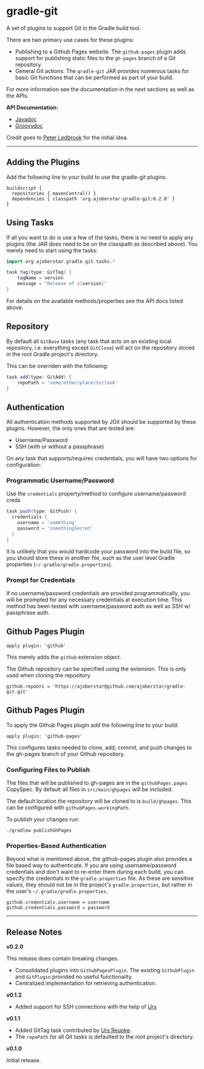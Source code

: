 # gradle-git

A set of plugins to support Git in the Gradle build tool.

There are two primary use cases for these plugins:
* Publishing to a Github Pages website.  The `github-pages` plugin adds support
for publishing static files to the `gh-pages` branch of a Git repository.
* General Git actions.  The `gradle-git` JAR provides numerous tasks
for basic Git functions that can be performed as part of your build.

For more information see the documentation in the next sections as well as
the APIs.

**API Documentation:**

* [Javadoc](http://ajoberstar.org/gradle-git/docs/javadoc)
* [Groovydoc](http://ajoberstar.org/gradle-git/docs/groovydoc)

Credit goes to [Peter Ledbrook](https://github.com/pledbrook) for the initial idea.

---

## Adding the Plugins

Add the following line to your build to use the gradle-git plugins.

    buildscript {
      repositories { mavenCentral() }
      dependencies { classpath 'org.ajoberstar:gradle-git:0.2.0' }
    }

## Using Tasks

If all you want to do is use a few of the tasks, there is no need to apply
any plugins (the JAR does need to be on the classpath as described above).
You merely need to start using the tasks:

```groovy
import org.ajoberstar.gradle.git.tasks.*

task tag(type: GitTag) {
	tagName = version
	message = "Release of ${version}"
}
```

For details on the available methods/properties see the API docs listed above.

## Repository

By default all `GitBase` tasks (any task that acts on an existing local
repository, i.e. everything except `GitClone`) will act on the repository
stored in the root Gradle project's directory.

This can be overriden with the following:

```groovy
task add(type: GitAdd) {
	repoPath = 'some/other/place/to/look'
}
```

## Authentication

All authentication methods supported by JGit should be supported by these
plugins.  However, the only ones that are tested are:
* Username/Password
* SSH (with or without a passphrase)

On any task that supports/requires credentials, you will have two options for
configuration:

### Programmatic Username/Password

Use the `credentials` property/method to configure username/password creds

```groovy
task push(type: GitPush) {
  credentials {
    username = 'something'
    password = 'somethingSecret'
  }
}
```

It is unlikely that you would hardcode your password into the build file, so
you should store these in another file, such as the user level Gradle properties
(`~/.gradle/gradle.properties`).

### Prompt for Credentials

If no username/password credentials are provided programmatically, you will be
prompted for any necessary credentials at execution time.  This method has been
tested with username/password auth as well as SSH w/ passphrase auth.

## Github Pages Plugin



    apply plugin: 'github'

This merely adds the `github` extension object.  

The Github repository can be specified using the extension.  This is only
used when cloning the repository.

    github.repoUri = 'https://ajoberstar@github.com/ajoberstar/gradle-git.git'

## Github Pages Plugin

To apply the Github Pages plugin add the following line to your build:

    apply plugin: 'github-pages'

This configures tasks needed to clone, add, commit, and push changes to the gh-pages branch
of your Github repository.

### Configuring Files to Publish

The files that will be published to gh-pages are in the `githubPages.pages` CopySpec.
By default all files in `src/main/ghpages` will be included.

The default location the repository will be cloned to is `build/ghpages`.  This can be configured
with `githubPages.workingPath`.

To publish your changes run:

```
./gradlew publishGhPages
```

### Properties-Based Authentication

Beyond what is mentioned above, the github-pages plugin also provides a file based way
to authenticate.  If you are using username/password credentials and don't want to
re-enter them during each build, you can specify the credentials in the
`gradle.properties` file.  As these are sensitive values, they should not be in the
project's `gradle.properties`, but rather in the user's `~/.gradle/gradle.properties`.

```
github.credentials.username = username
github.credentials.password = password
```

---

## Release Notes

**v0.2.0**

This release does contain breaking changes.

* Consolidated plugins into `GithubPagesPlugin`.  The existing `GithubPlugin`
and `GitPlugin` provided no useful functionality.
* Centralized implementation for retrieving authentication.

**v0.1.2**

* Added support for SSH connections with the help of [Urs](https://github.com/UrsKR)

**v0.1.1**

* Added GitTag task contributed by [Urs Reupke](https://github.com/UrsKR).
* The `repoPath` for all Git tasks is defaulted to the root project's directory.

**v0.1.0**

Initial release.

